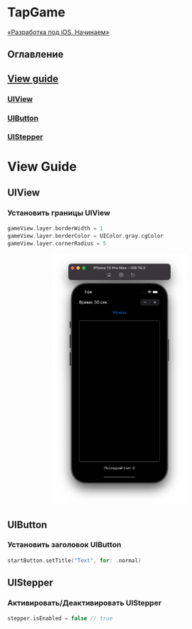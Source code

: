 #  TapGame
[«Разработка под iOS. Начинаем»](https://www.youtube.com/watch?v=RR5o5ki0888&list=PLQC2_0cDcSKA0zy20X9c5rQKNg3rkSK7c&index=25)

## Оглавление
## <a href="#view">View guide</a>
### <a href="#uiview">UIView</a>
### <a href="#uibutton">UIButton</a>
### <a href="#uistepper">UIStepper</a>

# <a name="view"></a>View Guide

## <a name="uiview">UIView</a>
### Установить границы UIView
```swift 
gameView.layer.borderWidth = 1 
gameView.layer.borderColor = UIColor.gray.cgColor 
gameView.layer.cornerRadius = 5 
```
<p align="center">
  <img width=300 src="MDFiles/gameViewBorder.png">
</p>

## <a name="uibutton">UIButton</a>
### Установить заголовок UIButton
```swift
startButton.setTitle("Text", for: .normal)
```

## <a name="uistepper"></a>UIStepper
### Активировать/Деактивировать UIStepper
```swift
stepper.isEnabled = false // true
```
